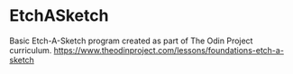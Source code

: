 # EtchASketch
Basic Etch-A-Sketch program created as part of The Odin Project curriculum. 
https://www.theodinproject.com/lessons/foundations-etch-a-sketch

